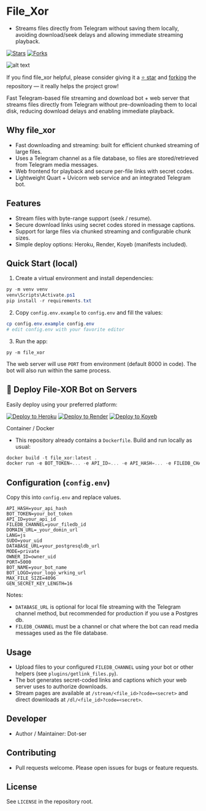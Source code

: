 # File_Xor
- Streams files directly from Telegram without saving them locally, avoiding download/seek delays and allowing immediate streaming playback.

[![Stars](https://img.shields.io/github/stars/Dot-ser/file_xor?style=social)](https://github.com/Dot-ser/file_xor/stargazers)
[![Forks](https://img.shields.io/github/forks/Dot-ser/file_xor?style=social)](https://github.com/Dot-ser/file_xor/network/members)

![alt text](https://files.catbox.moe/f11xqf.jpg)

If you find file_xor helpful, please consider giving it a [⭐ star](https://github.com/Dot-ser/file_xor/stargazers) and [forking](https://github.com/Dot-ser/file_xor/fork) the repository — it really helps the project grow!

Fast Telegram-based file streaming and download bot + web server that streams files directly from Telegram without pre-downloading them to local disk, reducing download delays and enabling immediate playback.

## Why file_xor

- Fast downloading and streaming: built for efficient chunked streaming of large files.
- Uses a Telegram channel as a file database, so files are stored/retrieved from Telegram media messages.
- Web frontend for playback and secure per-file links with secret codes.
- Lightweight Quart + Uvicorn web service and an integrated Telegram bot.

## Features

- Stream files with byte-range support (seek / resume).
- Secure download links using secret codes stored in message captions.
- Support for large files via chunked streaming and configurable chunk sizes.
- Simple deploy options: Heroku, Render, Koyeb (manifests included).
## Quick Start (local)

1. Create a virtual environment and install dependencies:

```powershell
py -m venv venv
venv\Scripts\Activate.ps1
pip install -r requirements.txt
```

2. Copy `config.env.example` to `config.env` and fill the values:

```powershell
cp config.env.example config.env
# edit config.env with your favorite editor
```

3. Run the app:
```
py -m file_xor
```

The web server will use `PORT` from environment (default 8000 in code). The bot will also run within the same process.



## 🚀 Deploy File-XOR Bot on Servers

Easily deploy using your preferred platform:

[![Deploy to Heroku](https://img.shields.io/badge/⚡_Deploy_to_Heroku-430098?style=for-the-badge&logo=heroku&logoColor=white)](https://heroku.com/deploy?template=https://github.com/Dot-ser/file-xor)
[![Deploy to Render](https://img.shields.io/badge/☁️_Deploy_to_Render-46E3B7?style=for-the-badge&logo=render&logoColor=white)](https://render.com/deploy?repo=https://github.com/Dot-ser/file-xor)
[![Deploy to Koyeb](https://img.shields.io/badge/🚀_Deploy_to_Koyeb-121212?style=for-the-badge&logo=koyeb&logoColor=white)](https://app.koyeb.com/deploy?from=https://github.com/Dot-ser/file-xor)




Container / Docker

- This repository already contains a `Dockerfile`. Build and run locally as usual:

```powershell
docker build -t file_xor:latest .
docker run -e BOT_TOKEN=... -e API_ID=... -e API_HASH=... -e FILEDB_CHANNEL=... -p 8000:8000 file_xor:latest
```

## Configuration (`config.env`)

Copy this into `config.env` and replace values.

```env
API_HASH=your_api_hash
BOT_TOKEN=your_bot_token
API_ID=your_api_id
FILEDB_CHANNEL=your_filedb_id
DOMAIN_URL=_your_domin_url
LANG=js
SUDO=your_uid
DATABASE_URL=your_postgresqldb_url
MODE=private
OWNER_ID=owner_uid
PORT=5000
BOT_NAME=your_bot_name
BOT_LOGO=your_logo_wrking_url
MAX_FILE_SIZE=4096 
GEN_SECRET_KEY_LENGTH=16
```

Notes:
- `DATABASE_URL` is optional for local file streaming with the Telegram channel method, but recommended for production if you use a Postgres db.
- `FILEDB_CHANNEL` must be a channel or chat where the bot can read media messages used as the file database.

## Usage

- Upload files to your configured `FILEDB_CHANNEL` using your bot or other helpers (see `plugins/getlink_files.py`).
- The bot generates secret-coded links and captions which your web server uses to authorize downloads.
- Stream pages are available at `/stream/<file_id>?code=<secret>` and direct downloads at `/dl/<file_id>?code=<secret>`.

## Developer

- Author / Maintainer: Dot-ser

## Contributing

- Pull requests welcome. Please open issues for bugs or feature requests.

## License

See `LICENSE` in the repository root.
